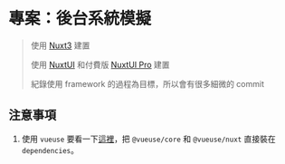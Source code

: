 # 專案：後台系統模擬

> 使用 [Nuxt3](https://nuxt.com/docs/getting-started/introduction) 建置
>
> 使用 [NuxtUI](https://ui.nuxt.com/) 和付費版 [NuxtUI Pro](https://ui.nuxt.com/pro/pricing) 建置
>
> 紀錄使用 framework 的過程為目標，所以會有很多細微的 commit

## 注意事項

1. 使用 `vueuse` 要看一下[這裡](https://nuxt.com/modules/vueuse)，把 `@vueuse/core` 和 `@vueuse/nuxt` 直接裝在 `dependencies`。
